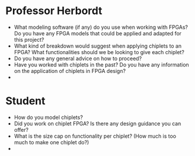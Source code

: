 # Professor Herbordt
- What modeling software (if any) do you use when working with FPGAs? Do you have any FPGA models that could be applied and adapted for this project?
- What kind of breakdown would suggest when applying chiplets to an FPGA? What functionalities should we be looking to give each chiplet?
- Do you have any general advice on how to proceed?
- Have you worked with chiplets in the past? Do you have any information on the application of chiplets in FPGA design?
- 

# Student
- How do you model chiplets?
- Did you work on chiplet FPGA? Is there any design guidance you can offer?
- What is the size cap on functionality per chiplet? (How much is too much to make one chiplet do?)
- 
